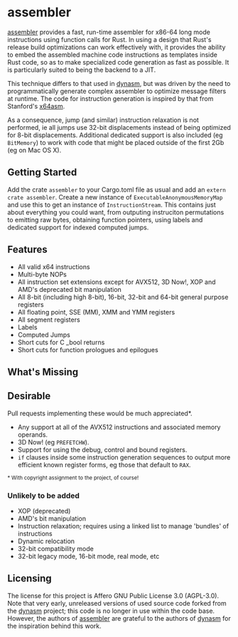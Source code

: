 # assembler

[assembler] provides a fast, run-time assembler for x86-64 long mode instructions using function calls for Rust. In using a design that Rust's release build optimizations can work effectively with, it provides the ability to embed the assembled machine code instructions as templates inside Rust code, so as to make specialized code generation as fast as possible. It is particularly suited to being the backend to a JIT.

This technique differs to that used in [dynasm], but was driven by the need to programmatically generate complex assembler to optimize message filters at runtime. The code for instruction generation is inspired by that from Stanford's [x64asm].

As a consequence, jump (and similar) instruction relaxation is not performed, ie all jumps use 32-bit displacements instead of being optimized for 8-bit displacements. Additional dedicated support is also included (eg `BitMemory`) to work with code that might be placed outside of the first 2Gb (eg on Mac OS X).


## Getting Started

Add the crate `assembler` to your Cargo.toml file as usual and add an `extern crate assembler`. Create a new instance of `ExecutableAnonymousMemoryMap` and use this to get an instance of `InstructionStream`. This contains just about everything you could want, from outputing instruciton permutations to emitting raw bytes, obtaining function pointers, using labels and dedicated support for indexed computed jumps.


## Features

* All valid x64 instructions
* Multi-byte NOPs
* All instruction set extensions except for AVX512, 3D Now!, XOP and AMD's deprecated bit manipulation
* All 8-bit (including high 8-bit), 16-bit, 32-bit and 64-bit general purpose registers
* All floating point, SSE (MM), XMM and YMM registers
* All segment registers
* Labels
* Computed Jumps
* Short cuts for C _bool returns
* Short cuts for function prologues and epilogues


## What's Missing


## Desirable

Pull requests implementing these would be much appreciated\*.
* Any support at all of the AVX512 instructions and associated memory operands.
* 3D Now! (eg `PREFETCHW`).
* Support for using the debug, control and bound registers.
* `if` clauses inside some instruction generation sequences to output more efficient known register forms, eg those that default to `RAX`.


<sup>\* With copyright assignment to the project, of course!</sup>


### Unlikely to be added

* XOP (deprecated)
* AMD's bit manipulation
* Instruction relaxation; requires using a linked list to manage 'bundles' of instructions
* Dynamic relocation
* 32-bit compatibility mode
* 32-bit legacy mode, 16-bit mode, real mode, etc


## Licensing

The license for this project is Affero GNU Public License 3.0 (AGPL-3.0). Note that very early, unreleased versions of used source code forked from the [dynasm] project; this code is no longer in use within the code base. However, the authors of [assembler] are grateful to the authors of [dynasm] for the inspiration behind this work.


[assembler]: https://github.com/lemonrock/assembler "assembler GitHub page"
[dynasm]: https://github.com/CensoredUsername/dynasm-rs "dynasm GitHub page"
[x64asm]: https://github.com/StanfordPL/x64asm "x64asm GitHub page"
